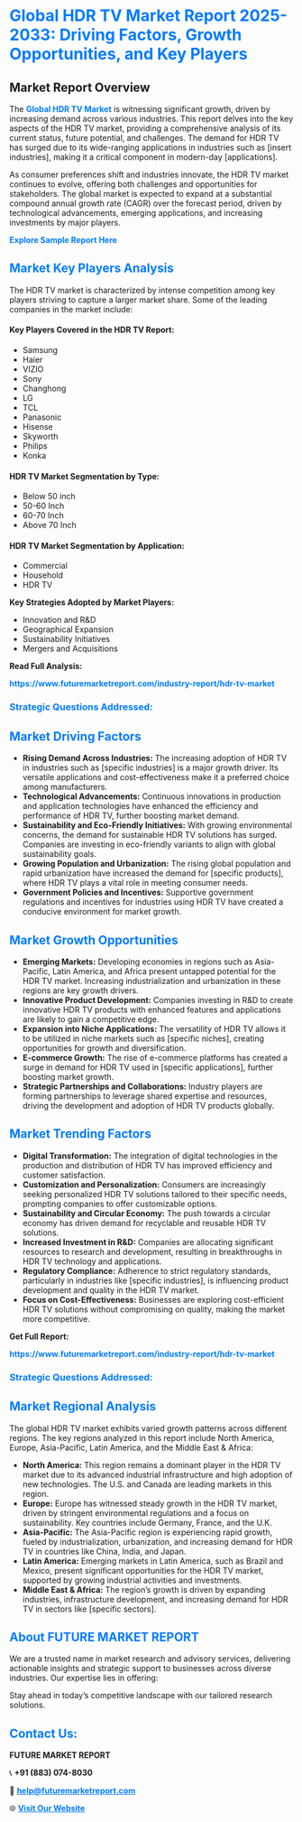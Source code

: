 <h1 style="color: #007BFF;">Global HDR TV Market Report 2025-2033: Driving Factors, Growth Opportunities, and Key Players</h1>

<section id="overview">
<h2>Market Report Overview</h2>
<p>The <a href="https://www.futuremarketreport.com/industry-report/hdr-tv-market" style="color: #007BFF; text-decoration: none;"><strong>Global HDR TV Market</strong></a> is witnessing significant growth, driven by increasing demand across various industries. This report delves into the key aspects of the HDR TV market, providing a comprehensive analysis of its current status, future potential, and challenges. The demand for HDR TV has surged due to its wide-ranging applications in industries such as [insert industries], making it a critical component in modern-day [applications].</p>
<p>As consumer preferences shift and industries innovate, the HDR TV market continues to evolve, offering both challenges and opportunities for stakeholders. The global market is expected to expand at a substantial compound annual growth rate (CAGR) over the forecast period, driven by technological advancements, emerging applications, and increasing investments by major players.</p>
</section>

<section id="overview">
<p><a href="https://www.futuremarketreport.com/request-sample/reportId=128438" style="color: #007BFF; text-decoration: none;"><strong>Explore Sample Report Here</strong></a></p>
</section>

<section id="key-players">
<h2 style="color: #007BFF;">Market Key Players Analysis</h2>
<p>The HDR TV market is characterized by intense competition among key players striving to capture a larger market share. Some of the leading companies in the market include:</p>
<h4>Key Players Covered in the HDR TV Report:</h4>
<ul><li>Samsung</li><li>Haier</li><li>VIZIO</li><li>Sony</li><li>Changhong</li><li>LG</li><li>TCL</li><li>Panasonic</li><li>Hisense</li><li>Skyworth</li><li>Philips</li><li>Konka</li></ul>
<h4>HDR TV Market Segmentation by Type:</h4>
<ul><li>Below 50 inch</li><li>50-60 Inch</li><li>60-70 Inch</li><li>Above 70 Inch</li></ul>

<h4>HDR TV Market Segmentation by Application:</h4>
<ul><li>Commercial</li><li>Household</li><li>HDR TV</li></ul>
<p><strong>Key Strategies Adopted by Market Players:</strong></p>
<ul>
<li>Innovation and R&D</li>
<li>Geographical Expansion</li>
<li>Sustainability Initiatives</li>
<li>Mergers and Acquisitions</li>
</ul>
</section>

<section>
<p><strong>Read Full Analysis: </strong></p><a href="https://www.futuremarketreport.com/industry-report/hdr-tv-market" style="color: #007BFF; text-decoration: none;"><strong>https://www.futuremarketreport.com/industry-report/hdr-tv-market</strong></a>
<h3 style="color: #007BFF;">Strategic Questions Addressed:</h3>
</section>

<section id="driving-factors">
<h2 style="color: #007BFF;">Market Driving Factors</h2>
<ul>
<li><strong>Rising Demand Across Industries:</strong> The increasing adoption of HDR TV in industries such as [specific industries] is a major growth driver. Its versatile applications and cost-effectiveness make it a preferred choice among manufacturers.</li>
<li><strong>Technological Advancements:</strong> Continuous innovations in production and application technologies have enhanced the efficiency and performance of HDR TV, further boosting market demand.</li>
<li><strong>Sustainability and Eco-Friendly Initiatives:</strong> With growing environmental concerns, the demand for sustainable HDR TV solutions has surged. Companies are investing in eco-friendly variants to align with global sustainability goals.</li>
<li><strong>Growing Population and Urbanization:</strong> The rising global population and rapid urbanization have increased the demand for [specific products], where HDR TV plays a vital role in meeting consumer needs.</li>
<li><strong>Government Policies and Incentives:</strong> Supportive government regulations and incentives for industries using HDR TV have created a conducive environment for market growth.</li>
</ul>
</section>

<section id="growth-opportunities">
<h2 style="color: #007BFF;">Market Growth Opportunities</h2>
<ul>
<li><strong>Emerging Markets:</strong> Developing economies in regions such as Asia-Pacific, Latin America, and Africa present untapped potential for the HDR TV market. Increasing industrialization and urbanization in these regions are key growth drivers.</li>
<li><strong>Innovative Product Development:</strong> Companies investing in R&D to create innovative HDR TV products with enhanced features and applications are likely to gain a competitive edge.</li>
<li><strong>Expansion into Niche Applications:</strong> The versatility of HDR TV allows it to be utilized in niche markets such as [specific niches], creating opportunities for growth and diversification.</li>
<li><strong>E-commerce Growth:</strong> The rise of e-commerce platforms has created a surge in demand for HDR TV used in [specific applications], further boosting market growth.</li>
<li><strong>Strategic Partnerships and Collaborations:</strong> Industry players are forming partnerships to leverage shared expertise and resources, driving the development and adoption of HDR TV products globally.</li>
</ul>
</section>

<section id="trending-factors">
<h2 style="color: #007BFF;">Market Trending Factors</h2>
<ul>
<li><strong>Digital Transformation:</strong> The integration of digital technologies in the production and distribution of HDR TV has improved efficiency and customer satisfaction.</li>
<li><strong>Customization and Personalization:</strong> Consumers are increasingly seeking personalized HDR TV solutions tailored to their specific needs, prompting companies to offer customizable options.</li>
<li><strong>Sustainability and Circular Economy:</strong> The push towards a circular economy has driven demand for recyclable and reusable HDR TV solutions.</li>
<li><strong>Increased Investment in R&D:</strong> Companies are allocating significant resources to research and development, resulting in breakthroughs in HDR TV technology and applications.</li>
<li><strong>Regulatory Compliance:</strong> Adherence to strict regulatory standards, particularly in industries like [specific industries], is influencing product development and quality in the HDR TV market.</li>
<li><strong>Focus on Cost-Effectiveness:</strong> Businesses are exploring cost-efficient HDR TV solutions without compromising on quality, making the market more competitive.</li>
</ul>
</section>

<section>
<p><strong>Get Full Report: </strong></p><a href="https://www.futuremarketreport.com/industry-report/hdr-tv-market" style="color: #007BFF; text-decoration: none;"><strong>https://www.futuremarketreport.com/industry-report/hdr-tv-market</strong></a>
<h3 style="color: #007BFF;">Strategic Questions Addressed:</h3>
</section>


<section id="regional-analysis">
<h2 style="color: #007BFF;">Market Regional Analysis</h2>
<p>The global HDR TV market exhibits varied growth patterns across different regions. The key regions analyzed in this report include North America, Europe, Asia-Pacific, Latin America, and the Middle East & Africa:</p>
<ul>
<li><strong>North America:</strong> This region remains a dominant player in the HDR TV market due to its advanced industrial infrastructure and high adoption of new technologies. The U.S. and Canada are leading markets in this region.</li>
<li><strong>Europe:</strong> Europe has witnessed steady growth in the HDR TV market, driven by stringent environmental regulations and a focus on sustainability. Key countries include Germany, France, and the U.K.</li>
<li><strong>Asia-Pacific:</strong> The Asia-Pacific region is experiencing rapid growth, fueled by industrialization, urbanization, and increasing demand for HDR TV in countries like China, India, and Japan.</li>
<li><strong>Latin America:</strong> Emerging markets in Latin America, such as Brazil and Mexico, present significant opportunities for the HDR TV market, supported by growing industrial activities and investments.</li>
<li><strong>Middle East & Africa:</strong> The region’s growth is driven by expanding industries, infrastructure development, and increasing demand for HDR TV in sectors like [specific sectors].</li>
</ul>
</section>

<footer>
<h2 style="color: #007BFF;">About FUTURE MARKET REPORT</h2>
<p>We are a trusted name in market research and advisory services, delivering actionable insights and strategic support to businesses across diverse industries. Our expertise lies in offering:</p>

<p>Stay ahead in today’s competitive landscape with our tailored research solutions.</p>

<h2 style="color: #007BFF;">Contact Us:</h2>
<p><strong>FUTURE MARKET REPORT</strong></p>
<p>📞 <strong>+91 (883) 074-8030</strong></p>
<p>📧 <strong><a href="mailto:help@futuremarketreport.com" style="color: #007BFF;">help@futuremarketreport.com</a></strong></p>
<p>🌐 <strong><a href="https://www.futuremarketreport.com/" style="color: #007BFF;">Visit Our Website</a></strong></p>
</footer>